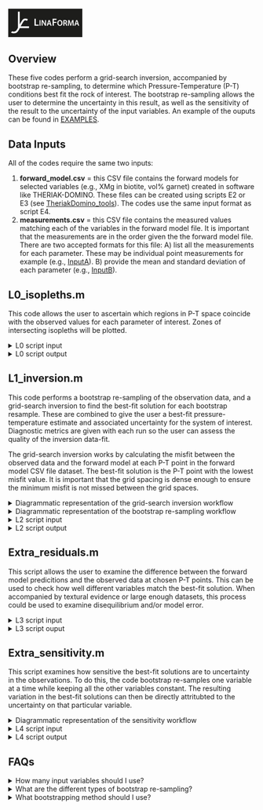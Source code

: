  <p align="left">
<img src="https://github.com/TMackay-Champion/LinaForma/blob/d2577b0a12c168a8a8fe5a055eeb452f473757e5/images/logo_black.jpg", width="30%">
</p>

## Overview
These five codes perform a grid-search inversion, accompanied by bootstrap re-sampling, to determine which Pressure-Temperature (P-T) conditions best fit the rock of interest. The bootstrap re-sampling allows the user to determine the uncertainty in this result, as well as the sensitivity of the result to the uncertainty of the input variables. An example of the ouputs can be found in [EXAMPLES](https://github.com/TMackay-Champion/LinaForma/tree/8486dc1820e7d5363f01476148a69ec186ac12be/EXAMPLES).

## Data Inputs
All of the codes require the same two inputs:
1) **forward_model.csv** = this CSV file contains the forward models for selected variables (e.g., XMg in biotite, vol% garnet) created in software like THERIAK-DOMINO. These files can be created using scripts E2 or E3 (see [TheriakDomino_tools](https://github.com/TMackay-Champion/LinaForma/tree/8486dc1820e7d5363f01476148a69ec186ac12be/TheriakDomino_tools)). The codes use the same input format as script E4.
2) **measurements.csv** = this CSV file contains the measured values matching each of the variables in the forward model file. It is important that the measurements are in the order given the the forward model file. There are two accepted formats for this file: A) list all the measurements for each parameter. These may be individual point measurements for example (e.g., [InputA](https://github.com/TMackay-Champion/LinaForma/blob/fc10a0389be120343103fd7d5d064678d722b435/EXAMPLES/InputA.csv)). B) provide the mean and standard deviation of each parameter (e.g., [InputB](https://github.com/TMackay-Champion/LinaForma/blob/fc10a0389be120343103fd7d5d064678d722b435/EXAMPLES/InputB.csv)). 


## L0_isopleths.m
This code allows the user to ascertain which regions in P-T space coincide with the observed values for each parameter of interest. Zones of intersecting isopleths will be plotted.

<details>
<summary> L0 script input </summary>

 % ====== Data ======\
**model = '?'**\
 This is the CSV file for the forward models (e.g., inputs/forward_model.csv).\
**measurements = '?'**\
This is the CSV file for the measurements (e.g., 'inputs/measurement_distributions.csv').

% ====== Data type ======\
**raw = ?**\
This is the type of format you have used for your input measurements file. If you have used InputA (see above), then raw = 1. If you have used InputB, then raw = 0.

% ====== Range of values (only applicable if raw = 0 ======\
**sd = ?**\
This parameter is only applicable if you have used InputA, and controls the range of isopleth values plotted\
(i.e., range = MEAN +/- sd * STANDARDDEVIATION).

% ====== PLOTS ======\
% PLOT 1 = percentage overlap plot\
**all1 = ?**\
% Do you want to plot all of the variables? 1 = YES, 0 = NO.\
**columns1 = [?]**\
If you have selected all1 = 0, which column of the input measurements (i.e., variables) do you want to plot?\

% PLOT 2 = individual isopleths\
**all2 = ?**\
Do you want to plot all of the variables? 1 = YES, 0 = NO.\
**columns2 = [?]**\
If you have selected all2 = 0, which column of the input measurements (i.e., variables) do you want to plot?\
</details>

<details>
<summary> L0 script output </summary>
 
The code outputs three figures: 
1) **Percentage overlap**. This plot shows the regions in P-T space which have the greatest percentage of overlapping variables. 
2) **Isopleths**. This plot shows which regions in P-T space coincide with the observed values for each parameter of interest. Different variables are ascribed different colours.
3) **Overlapping contours**. This plot shows the contours for each parameter and the overlapping areas in P-T space for the measured values.
</details>


## L1_inversion.m
This code performs a bootstrap re-sampling of the observation data, and a grid-search inversion to find the best-fit solution for each bootstrap resample. These are combined to give the user a best-fit pressure-temperature estimate and associated uncertainty for the system of interest. Diagnostic metrics are given with each run so the user can assess the quality of the inversion data-fit.

The grid-search inversion works by calculating the misfit between the observed data and the forward model at each P-T point in the forward model CSV file dataset. The best-fit solution is the P-T point with the lowest misfit value. It is important that the grid spacing is dense enough to ensure the minimum misfit is not missed between the grid spaces. 

<details>
<summary> Diagrammatic representation of the grid-search inversion workflow </summary>
 <p align="center">
<img src="https://github.com/TMackay-Champion/LinaForma/blob/3aaf53b7526049c99e900da48fb3ca8a4db37272/images/L_gridsearch.png", width="90%">
</p>
</p>
</details>

<details>
<summary> Diagrammatic representation of the bootstrap re-sampling workflow </summary>
 <p align="center">
<img src="https://github.com/TMackay-Champion/LinaForma/blob/3aaf53b7526049c99e900da48fb3ca8a4db37272/images/L_bootstrap.png", width="90%">
</p>
</details>

<details>
<summary> L2 script input </summary>
 
% ====== Data ======\
**model = '?'**. As above.\
**measurements = '?'**. As above.

% ====== Data type ======\
**raw = ?**. As above.

% ====== Bootstrapping variables ======\
**bootstrap_type = ?**\
The type of bootstrapping. Parametric = 1, non-parametric = 0. Only parametric is available if raw = 0.\
**it = ?**\
The number of re-samples you want to take.

% ====== PLOTS ======\
**confidence_level = ?**\
The 2D confidence level for the ellipse plotted in Figure 2.\
**boxplots = ?**\
Do you want boxplots or histograms? 1 = boxplot, 0 = histogram.\
**plot_type = ?**\
% What type of plot do you want in Figure 2? 1 = contour plot, 0 = heatmap.\
**T_bins = ?**\
Number of temperature bins in 2D histogram (Figure 2, 4).\
**P_bins = ?**\
Number of pressure bins in 2D histogram (Figure 2, 4).\
</details>

<details>
<summary> L2 script output </summary>
 
The code outputs four figures:

1) a grid showing the extent and resolution of the forward models.
2) the grid-search solution with uncertainty analysis.
3) a plot showing all of the best-fit solutions overlain on the overlapping contour plot of *L0_isopleths.m* script.
4) a 2D histogram of the best-fit solutions.
</details>

## Extra_residuals.m
This script allows the user to examine the difference between the forward model predicitions and the observed data at chosen P-T points.
This can be used to check how well different variables match the best-fit solution. When accompanied by textural evidence or large enough datasets, this process could be used to examine disequilibrium and/or model error.

<details>
<summary> L3 script input </summary>
 
% ====== Data ======\
**model = '?'**. As above.\
**measurements = '?'**. As above.

% ====== Data type ======\
**raw = ?**. As above.

% ====== Select P-T point for forward model data ======\
**T_best = ?**.\
Select the T point of the forward model to which the variables will be compared.\
**P_best = ?**.\
Select the P point of the forward model to which the variables will be compared. Units = bars.
</details>

<details>
<summary> L3 script ouput </summary>
This code outputs boxplots for each variable showing the distribution of observations and the forward model predicted value.
</details>


## Extra_sensitivity.m
This script examines how sensitive the best-fit solutions are to uncertainty in the observations. To do this, the code bootstrap re-samples one variable at a time while keeping all the other variables constant. The resulting variation in the best-fit solutions can then be directly attritubted to the uncertainty on that particular variable. 

<details>
<summary> Diagrammatic representation of the sensitivity workflow </summary>
 <p align="center">
<img src="https://github.com/TMackay-Champion/LinaForma/blob/3aaf53b7526049c99e900da48fb3ca8a4db37272/images/L_sensitivity.png", width="90%">
</p>
</details>

<details>
<summary> L4 script input </summary>
 
% ====== Data ======\
**model = '?'**. As above.\
**measurements = '?'**. As above.

% ====== Data type ======\
**raw = ?**. As above.

% ====== Bootstrapping variables ======\
**bootstrap_type = ?**. As above.\
**it = ?**. As above.\

% ====== Select P-T point for sensitivity analysis ======\
**T_best = ?**\
Select the best-fit T point at which the sensitivity will be computed.
**P_best = ?**\
Select the best-fit P point at which the sensitivity will be computed.
</details>

<details>
<summary> L4 script output </summary>
This code outputs two "tornado" plots, one for temperature and one for pressure.
These plots display how the variation in a particular variable influences the best-fit solutions relative to a given best-fit solution (ideally the output of the *L2_inversion.m* script).
</details>


## FAQs
<details>
<summary> How many input variables should I use? </summary>
A grid-search is a non-linear inversion. The problem is overdetermined because the number of observations is in excess of of the number of model parameters (T, P). Each data point provides a constraint on the possible solution. By incorporating multiple constraints, overdetermined problems can identify and compensate for errors in the different variables.This often results in a higher precision estimate than could be achieved by the individual variables alone. 

This is important when considering correlated variables. In an error-free system, it would be reasonable to remove all correlated variables. However, each variable in a petrological system is associated with a different level of error and the primary cause of this error will vary between different variables. One can readily imagine a situation in which two highly correlated variables result in different P-T estimates due to petrological or model error. Considering the two variables together allows the user to determine the most appropriate solution.
As such, we deem it acceptable to use variables which are predicted to be highly correlated in the forward model. However, phases which are common to one mineral should only be used together if a degree of freedom remains. For example, e.g., the composition of plagioclase can be described by XAn and XAb, or garnet by XAlm, XGrs, XPrp, and XSpss. To maintain a degree of freedom you should use one fewer than the total number of parameters defining the mineral system.  
</details>

<details>
 <summary> What are the different types of bootstrap re-sampling? </summary>
Bootstrap resampling refers to random re-sampling of the original dataset, with replacement. This re-sampling is used to examine the uncertainty of the best-fit solution. Uncertainty may be introduced through model error, mesasurement error, disequilibrium and other such processes. Using bootstrapping, we can examine the effects of these errors on our P-T solution. The codes allow two different styles of re-sampling for each variable.
 
 **(1) Parametric bootstrapping (option 1)**: this assumes that the data follow a specific parametric distribution, such as the normal distribution. 
Bootstrap samples are chosen by randomly drawing observations from the 
distribution with replacement. LinaForma assumes a normal distribtuion. If the measurement data is in input style A, the distrubution is calculated from all the variable measurements. If input style B is used, the distrubution is calculated using the given mean and standard deviation.
 
 **(2) Non-parametric bootstrapping (option 0)**: this option re-samples the original data multiple times with replacement and calculates the mean from each set of samples. These mean values are used in the grid-search. This approach is only possible if the input style A is used.
</details>
 
<details>
<summary> What bootstrapping method should I use? </summary>
 
 The method of bootstrapping depends on your assumptions surrounding the sources of error in the system. Instead of making explicit assumptions about the model, non-parametric bootstrapping focuses solely on the observed data and its properties. This error can be examinied for each variable using the *L1_error.m* script. As such, we deem this bootstrap method to be most appropriate if we assume that the primary source of error is analytical and/or related to disequilbrium, geological uncertainty etc. In this case, the error associated with the observations is greater than associated model error. 

However, in some cases the primary source of error may be model error. In this case, the parametric bootstrap option may be most suitable as it allows the user to select an appropriate mean and standard deviation. A standard deviation should be chosen which allows for a suitable degree of temperature and pressure uncertainty for the particular variable of interest. This can be chosen with the help of the *EXTRA_synthetic_variation.m* script.
</details>










